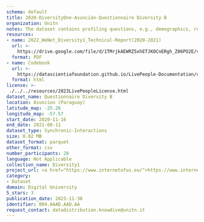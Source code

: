 ```yaml
---
schema: default
title: 2020-DiversityOne-Asunción-Questionnaire Diversity B
organization: Unitn
notes: The dataset contains profiling questions, e.g., demographics, routines, personality. It is part of Wenet Diversity 1 data collection, which contains data about the everyday life activities of students coming from 8 different universities located in China, Denmark, India, Italy, Mexico, Mongolia, Paraguay and UK. The data were collected via questionnaires, data coming from 27 smartphone sensors associated to thousand self-reported annotations over a period of 4 weeks.
resources:
- name: 2022_WeNet_Diversity1_Technical-Report(2020-2021)
  url: >-
    https://drive.google.com/file/d/1TMrjkAEWRZ5xhETJKOCnERgh_Z06PO2E/view?usp=drive_link
  format: PDF
- name: Codebook
  url: >-
    https://datascientiafoundation.github.io/LivePeople-Documentation/codebooks/2020_DV1_Asuncion_questionnaire_b.html
  format: html
license: >-
 ./../../resources/2023LivePeopleLicense.html
dataset_name: Questionnaire Diversity B
location: Asuncion (Paraguay)
latitude_map: -25.26
longitude_map: -57.57
start_date: 2020-11-16
end_date: 2021-08-11
dataset_type: Synchronic-Interactions
size: 0.02 MB
dataset_format: parquet
other_format: csv
number_participants: 28
language: Not Applicable
collection_name: Diversity1
project_url: <a href="https://www.internetofus.eu/">https://www.internetofus.eu/</a>
category:
- Dataset
domain: Digital University
5_stars: 3
publication_date: 2023-11-30
identifier: 004.AAAD.AAD.AA
request_contact: datadistribution.knowdive@unitn.it
---
```



